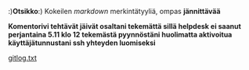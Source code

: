  :)**Otsikko**:)
Kokeilen *markdown* merkintätyyliä, ompas **jännittävää**

**Komentorivi tehtävät jäivät osaltani tekemättä sillä helpdesk ei saanut perjantaina 5.11 klo 12 tekemästä pyynnöstäni huolimatta aktivoitua käyttäjätunnustani ssh yhteyden luomiseksi**

[gitlog.txt](https://github.com/kodtld/ot-harjoitustyo/blob/master/laskarit/viikko1/gitlog.txt)
